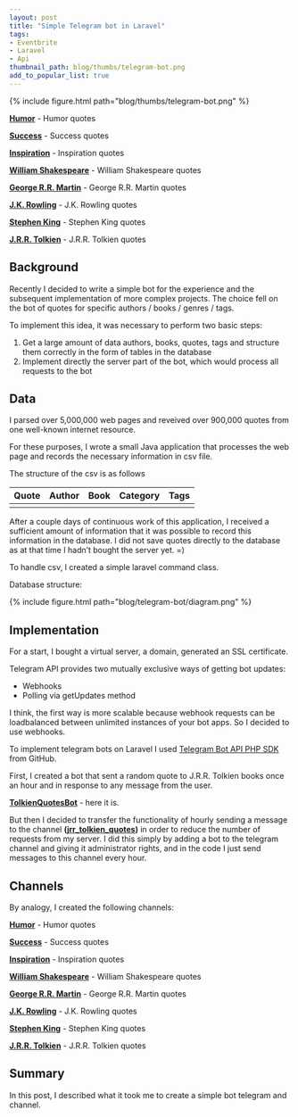 ```yaml
---
layout: post
title: "Simple Telegram bot in Laravel"
tags:
- Eventbrite
- Laravel
- Api
thumbnail_path: blog/thumbs/telegram-bot.png
add_to_popular_list: true
---
```


{% include figure.html path="blog/thumbs/telegram-bot.png" %}

**[Humor](https://t.me/humor_quotes)** - Humor quotes

**[Success](https://t.me/success_quotes_channel)** - Success quotes

**[Inspiration](https://t.me/inspiration_quote)** - Inspiration quotes

**[William Shakespeare](https://t.me/william_shakespeare_quotes)** - William Shakespeare quotes

**[George R.R. Martin](https://t.me/george_rr_martin_quotes)** - George R.R. Martin quotes

**[J.K. Rowling](https://t.me/jk_rowling_quotes)** - J.K. Rowling quotes

**[Stephen King](https://t.me/stephen_king_quotes)** - Stephen King quotes

**[J.R.R. Tolkien](https://t.me/jrr_tolkien_quotes)** - J.R.R. Tolkien quotes

## Background
Recently I decided to write a simple bot for the experience and the subsequent implementation of more complex projects. 
The choice fell on the bot of quotes for specific authors / books / genres / tags. 

To implement this idea, it was necessary to perform two basic steps:
1. Get a large amount of data authors, books, quotes, tags and structure them correctly in the form of tables in the database
2. Implement directly the server part of the bot, which would process all requests to the bot


## Data

I parsed over 5,000,000 web pages and reveived over 900,000 quotes from one well-known internet resource. 

For these purposes, I wrote a small Java application that processes the web page and records the necessary information in csv file.

The structure of the csv is as follows

| Quote | Author | Book    | Category| Tags |
|-------|--------|---------|---------|---------|
|  |  |  |

After a couple days of continuous work of this application, I received a sufficient amount of information that it was 
possible to record this information in the database. I did not save quotes directly to the database as at that time I 
hadn’t bought the server yet. =)

To handle csv, I created a simple laravel command class.

Database structure:

{% include figure.html path="blog/telegram-bot/diagram.png" %}

## Implementation

For a start, I bought a virtual server, a domain, generated an SSL certificate. 

Telegram API provides two mutually exclusive ways of getting bot updates:

* Webhooks
* Polling via getUpdates method

I think, the first way is more scalable because webhook requests can be loadbalanced between unlimited instances of your bot apps.
So I decided to use webhooks.

To implement telegram bots on Laravel I used [Telegram Bot API PHP SDK](https://github.com/irazasyed/telegram-bot-sdk) from GitHub.

First, I created a bot that sent a random quote to J.R.R. Tolkien books once an hour and in response to any message from the user.

**[TolkienQuotesBot](https://telegram.me/TolkienQuotesBot)** - here it is. 

But then I decided to transfer the functionality of hourly sending a message to the channel **([jrr_tolkien_quotes](https://t.me/jrr_tolkien_quotes))** in order to reduce the number of requests from my server.
I did this simply by adding a bot to the telegram channel and giving it administrator rights, and in the code I just send messages to this channel every hour.


## Channels

By analogy, I created the following channels:

**[Humor](https://t.me/humor_quotes)** - Humor quotes

**[Success](https://t.me/success_quotes_channel)** - Success quotes

**[Inspiration](https://t.me/inspiration_quote)** - Inspiration quotes

**[William Shakespeare](https://t.me/william_shakespeare_quotes)** - William Shakespeare quotes

**[George R.R. Martin](https://t.me/george_rr_martin_quotes)** - George R.R. Martin quotes

**[J.K. Rowling](https://t.me/jk_rowling_quotes)** - J.K. Rowling quotes

**[Stephen King](https://t.me/stephen_king_quotes)** - Stephen King quotes

**[J.R.R. Tolkien](https://t.me/jrr_tolkien_quotes)** - J.R.R. Tolkien quotes



## Summary

In this post, I described what it took me to create a simple bot telegram and channel.


